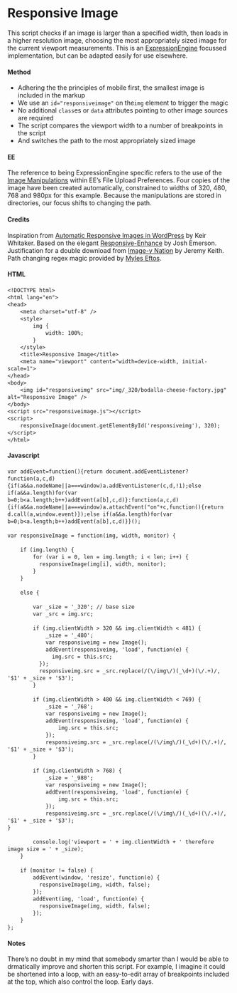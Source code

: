 # Responsive Image

This script checks if an image is larger than a specified width, then loads in a higher resolution image, choosing the most appropriately sized image for the current viewport measurements. This is an [ExpressionEngine](http://expressionengine.com/) focussed implementation, but can be adapted easily for use elsewhere.

#### Method

* Adhering the the principles of mobile first, the smallest image is included in the markup
* We use an `id="responsiveimage"` on the`img` element to trigger the magic
* No additional `class`es or `data` attributes pointing to other image sources are required
* The script compares the viewport width to a number of breakpoints in the script
* And switches the path to the most appropriately sized image

#### EE

The reference to being ExpressionEngine specific refers to the use of the [Image Manipulations](http://expressionengine.com/user_guide/cp/content/files/file_upload_preferences.html#image-manipulations) within EE’s File Upload Preferences. Four copies of the image have been created automatically, constrained to widths of 320, 480, 768 and 980px for this example. Because the manipulations are stored in directories, our focus shifts to changing the path.

#### Credits 

Inspiration from [Automatic Responsive Images in WordPress](http://viewportindustries.com/blog/automatic-responsive-images-in-wordpress/) by Keir Whitaker. Based on the elegant [Responsive-Enhance](https://github.com/joshje/Responsive-Enhance) by Josh Emerson. Justification for a double download from [Image-y Nation](http://adactio.com/journal/5208/) by Jeremy Keith. Path changing regex magic provided by [Myles Eftos](http://twitter.com/#!/madpilot).

#### HTML

    <!DOCTYPE html>
    <html lang="en">
    <head>
    	<meta charset="utf-8" />
    	<style>
    		img {
    		    width: 100%;
    		}
    	</style>
    	<title>Responsive Image</title>
    	<meta name="viewport" content="width=device-width, initial-scale=1">
    </head>
    <body>
    	<img id="responsiveimg" src="img/_320/bodalla-cheese-factory.jpg" alt="Responsive Image" />
    </body>
    <script src="responsiveimage.js"></script>
    <script>
    	responsiveImage(document.getElementById('responsiveimg'), 320);
    </script>
    </html>

#### Javascript

	var addEvent=function(){return document.addEventListener?function(a,c,d){if(a&&a.nodeName||a===window)a.addEventListener(c,d,!1);else if(a&&a.length)for(var b=0;b<a.length;b++)addEvent(a[b],c,d)}:function(a,c,d){if(a&&a.nodeName||a===window)a.attachEvent("on"+c,function(){return d.call(a,window.event)});else if(a&&a.length)for(var b=0;b<a.length;b++)addEvent(a[b],c,d)}}();
	
	var responsiveImage = function(img, width, monitor) {
		
		if (img.length) {
			for (var i = 0, len = img.length; i < len; i++) {
			  responsiveImage(img[i], width, monitor);
			}
		}
		
		else {
			
			var _size = '_320'; // base size
			var _src = img.src;
			
			if (img.clientWidth > 320 && img.clientWidth < 481) {
				_size = '_480';
				var responsiveimg = new Image();
				addEvent(responsiveimg, 'load', function(e) {
			      img.src = this.src;
			  });
			  responsiveimg.src = _src.replace(/(\/img\/)(_\d+)(\/.+)/, '$1' + _size + '$3');
			}
			
			if (img.clientWidth > 480 && img.clientWidth < 769) {
				_size = '_768';
				var responsiveimg = new Image();
				addEvent(responsiveimg, 'load', function(e) {
				    img.src = this.src;
				});
				responsiveimg.src = _src.replace(/(\/img\/)(_\d+)(\/.+)/, '$1' + _size + '$3');
			}
					
			if (img.clientWidth > 768) {
				_size = '_980';
				var responsiveimg = new Image();
				addEvent(responsiveimg, 'load', function(e) {
				    img.src = this.src;
				});
				responsiveimg.src = _src.replace(/(\/img\/)(_\d+)(\/.+)/, '$1' + _size + '$3');
	}
			
			console.log('viewport = ' + img.clientWidth + ' therefore image size = ' + _size);
		}
		
		if (monitor != false) {
			addEvent(window, 'resize', function(e) {
			  responsiveImage(img, width, false);
			});
			addEvent(img, 'load', function(e) {
			  responsiveImage(img, width, false);
			});
		}
	};

#### Notes

There’s no doubt in my mind that somebody smarter than I would be able to drmatically improve and shorten this script. For example, I imagine it could be shortened into a loop, with an easy-to-edit array of breakpoints included at the top, which also control the loop. Early days.